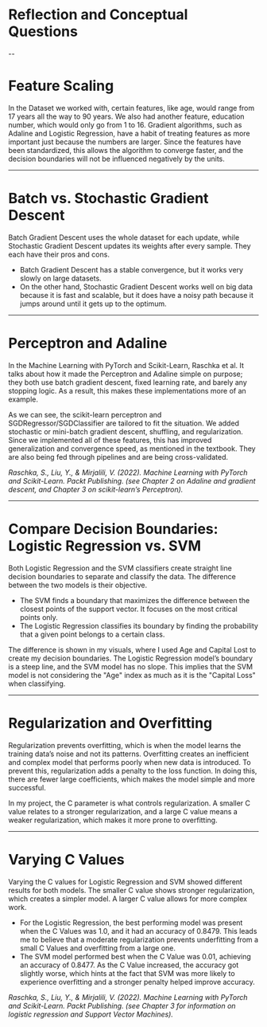 # Reflection and Conceptual Questions
--

# Feature Scaling

In the Dataset we worked with, certain features, like age, would range from 17 years all the way to 90 years. We also had another feature, education number, which would only go from 1 to 16. Gradient algorithms, such as Adaline and Logistic Regression, have a habit of treating features as more important just because the numbers are larger. Since the features have been standardized, this allows the algorithm to converge faster, and the decision boundaries will not be influenced negatively by the units.

---

# Batch vs. Stochastic Gradient Descent

Batch Gradient Descent uses the whole dataset for each update, while Stochastic Gradient Descent updates its weights after every sample. They each have their pros and cons. 

- Batch Gradient Descent has a stable convergence, but it works very slowly on large datasets.  
- On the other hand, Stochastic Gradient Descent works well on big data because it is fast and scalable, but it does have a noisy path because it jumps around until it gets up to the optimum. 

---

# Perceptron and Adaline

In the Machine Learning with PyTorch and Scikit-Learn, Raschka et al. It talks about how it made the Perceptron and Adaline simple on purpose; they both use batch gradient descent, fixed learning rate, and barely any stopping logic. As a result, this makes these implementations more of an example.  

As we can see, the scikit-learn perceptron and SGDRegressor/SGDClassifier are tailored to fit the situation. We added stochastic or mini-batch gradient descent, shuffling, and regularization. Since we implemented all of these features, this has improved generalization and convergence speed, as mentioned in the textbook. They are also being fed through pipelines and are being cross-validated.  

*Raschka, S., Liu, Y., & Mirjalili, V. (2022). Machine Learning with PyTorch and Scikit-Learn. Packt Publishing. (see Chapter 2 on Adaline and gradient descent, and Chapter 3 on scikit-learn’s Perceptron).*

---

# Compare Decision Boundaries: Logistic Regression vs. SVM

Both Logistic Regression and the SVM classifiers create straight line decision boundaries to separate and classify the data. The difference between the two models is their objective. 

- The SVM finds a boundary that maximizes the difference between the closest points of the support vector. It focuses on the most critical points only.  
- The Logistic Regression classifies its boundary by finding the probability that a given point belongs to a certain class.  

The difference is shown in my visuals, where I used Age and Capital Lost to create my decision boundaries. The Logistic Regression model’s boundary is a steep line, and the SVM model has no slope. This implies that the SVM model is not considering the "Age" index as much as it is the "Capital Loss" when classifying.  

---

# Regularization and Overfitting

Regularization prevents overfitting, which is when the model learns the training data’s noise and not its patterns. Overfitting creates an inefficient and complex model that performs poorly when new data is introduced. To prevent this, regularization adds a penalty to the loss function. In doing this, there are fewer large coefficients, which makes the model simple and more successful.  

In my project, the C parameter is what controls regularization. A smaller C value relates to a stronger regularization, and a large C value means a weaker regularization, which makes it more prone to overfitting.  

---

# Varying C Values

Varying the C values for Logistic Regression and SVM showed different results for both models. The smaller C value shows stronger regularization, which creates a simpler model. A larger C value allows for more complex work.  

- For the Logistic Regression, the best performing model was present when the C Values was 1.0, and it had an accuracy of 0.8479. This leads me to believe that a moderate regularization prevents underfitting from a small C Values and overfitting from a large one.  
- The SVM model performed best when the C Value was 0.01, achieving an accuracy of 0.8477. As the C Value increased, the accuracy got slightly worse, which hints at the fact that SVM was more likely to experience overfitting and a stronger penalty helped improve accuracy.  

*Raschka, S., Liu, Y., & Mirjalili, V. (2022). Machine Learning with PyTorch and Scikit-Learn. Packt Publishing. (see Chapter 3 for information on logistic regression and Support Vector Machines).*
